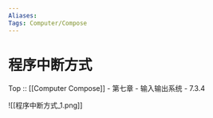 ```yaml
---
Aliases: 
Tags: Computer/Compose 
---
```

# 程序中断方式

Top :: [[Computer Compose]] - 第七章 - 输入输出系统 - 7.3.4

![[程序中断方式_1.png]]
  